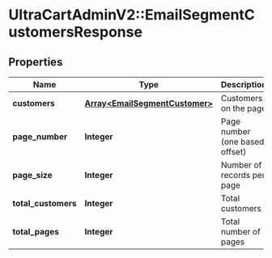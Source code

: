# UltraCartAdminV2::EmailSegmentCustomersResponse

## Properties
Name | Type | Description | Notes
------------ | ------------- | ------------- | -------------
**customers** | [**Array&lt;EmailSegmentCustomer&gt;**](EmailSegmentCustomer.md) | Customers on the page | [optional] 
**page_number** | **Integer** | Page number (one based offset) | [optional] 
**page_size** | **Integer** | Number of records per page | [optional] 
**total_customers** | **Integer** | Total customers | [optional] 
**total_pages** | **Integer** | Total number of pages | [optional] 



